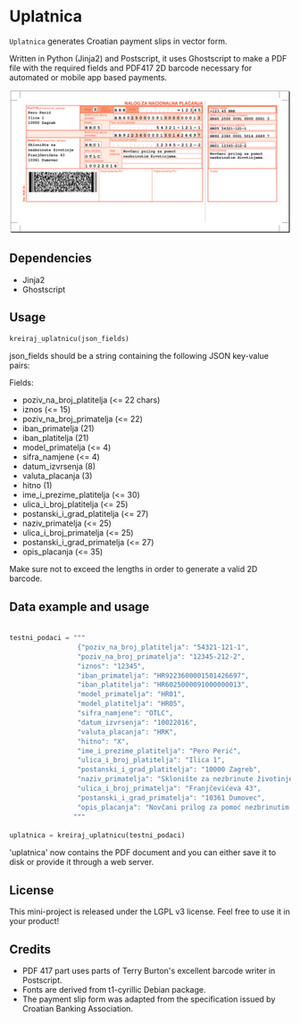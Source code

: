 Uplatnica
=========

`Uplatnica` generates Croatian payment slips in vector form.

Written in Python (Jinja2) and Postscript, it uses Ghostscript to make a PDF file with
the required fields and PDF417 2D barcode necessary for automated or mobile app based
payments.


![image](Images/uplatnica.png?raw=true)

Dependencies
-----
* Jinja2
* Ghostscript

Usage
-----

```python
kreiraj_uplatnicu(json_fields)
```

json_fields should be a string containing the following JSON key-value pairs:

Fields:
* poziv_na_broj_platitelja (<= 22 chars)
* iznos (<= 15)
* poziv_na_broj_primatelja (<= 22)
* iban_primatelja (21)
* iban_platitelja (21)
* model_primatelja (<= 4)
* sifra_namjene (<= 4)
* datum_izvrsenja (8)
* valuta_placanja (3)
* hitno (1)
* ime_i_prezime_platitelja (<= 30)
* ulica_i_broj_platitelja (<= 25)
* postanski_i_grad_platitelja (<= 27)
* naziv_primatelja (<= 25)
* ulica_i_broj_primatelja (<= 25)
* postanski_i_grad_primatelja (<= 27)
* opis_placanja (<= 35)

Make sure not to exceed the lengths in order to generate a valid 2D barcode.

Data example and usage
-----

```python

testni_podaci = """
                 {"poziv_na_broj_platitelja": "54321-121-1",
                 "poziv_na_broj_primatelja": "12345-212-2",
                 "iznos": "12345",
                 "iban_primatelja": "HR9223600001501426697",
                 "iban_platitelja": "HR6025000091000000013",
                 "model_primatelja": "HR01",
                 "model_platitelja": "HR05",
                 "sifra_namjene": "OTLC",
                 "datum_izvrsenja": "10022016",
                 "valuta_placanja": "HRK",
                 "hitno": "X",
                 "ime_i_prezime_platitelja": "Pero Perić",
                 "ulica_i_broj_platitelja": "Ilica 1",
                 "postanski_i_grad_platitelja": "10000 Zagreb",
                 "naziv_primatelja": "Sklonište za nezbrinute životinje",
                 "ulica_i_broj_primatelja": "Franjčevićeva 43",
                 "postanski_i_grad_primatelja": "10361 Dumovec",
                 "opis_placanja": "Novčani prilog za pomoć nezbrinutim životinjama."}
                """

uplatnica = kreiraj_uplatnicu(testni_podaci)

```

'uplatnica' now contains the PDF document and you can either save it to disk or
provide it through a web server.

License
-----

This mini-project is released under the LGPL v3 license. Feel free to use it in your product!

Credits
-----

* PDF 417 part uses parts of Terry Burton's excellent barcode writer in Postscript.
* Fonts are derived from t1-cyrillic Debian package.
* The payment slip form was adapted from the specification issued by Croatian Banking Association.
